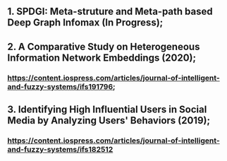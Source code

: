 ## 1. SPDGI: Meta-struture and Meta-path based Deep Graph Infomax (In Progress);
## 2. A Comparative Study on Heterogeneous Information Network Embeddings (2020);
### https://content.iospress.com/articles/journal-of-intelligent-and-fuzzy-systems/ifs191796;
## 3. Identifying High Influential Users in Social Media by Analyzing Users' Behaviors (2019);
### https://content.iospress.com/articles/journal-of-intelligent-and-fuzzy-systems/ifs182512

